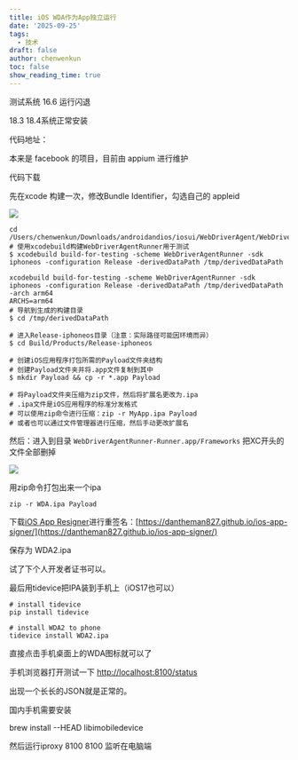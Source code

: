 ```yaml
---
title: iOS WDA作为App独立运行
date: '2025-09-25'
tags:
  - 技术
draft: false
author: chenwenkun
toc: false
show_reading_time: true
---
```

测试系统 16.6 运行闪退

18.3 18.4系统正常安装

代码地址：

本来是 facebook 的项目，目前由 appium 进行维护

代码下载

先在xcode 构建一次，修改Bundle Identifier，勾选自己的 appleid

![](https://prod-files-secure.s3.us-west-2.amazonaws.com/c205fb54-92b2-4987-8be3-972b67d27acc/cb756a73-27bc-4b0d-951a-858df3344b59/image.png?X-Amz-Algorithm=AWS4-HMAC-SHA256&X-Amz-Content-Sha256=UNSIGNED-PAYLOAD&X-Amz-Credential=ASIAZI2LB4666D42QRIE%2F20251101%2Fus-west-2%2Fs3%2Faws4_request&X-Amz-Date=20251101T121846Z&X-Amz-Expires=3600&X-Amz-Security-Token=IQoJb3JpZ2luX2VjEGAaCXVzLXdlc3QtMiJHMEUCIAUHnY67ud3gD6kc7%2FdUZ9HQDLU6OR5cgEKzDWOFBtQdAiEAsqAYe%2BfYCQMVw9CIhzfk1R0m%2FqvzsMIEs88nNpSAfnoq%2FwMIKBAAGgw2Mzc0MjMxODM4MDUiDOqFC0P%2BgY3PdsltqircA79Mo2Z%2BpYeK4Bj0%2BXjNsCxPzOAAUcoPHQNBm4QQpOom27lOEa%2BmcSyu996b2NWQmC1NfCt3788edStXEYu2oPTKIhJGB8LuItdyIbAxbmWEA4YCmS8wpDXDuOJQnTvPW%2F%2BdZ5O9%2FLEkBm0gvAHmjVw2eZ7wlh7S1hQNrWw2Yan6jtbtBZkCnDwyvmtlLYQVIbJgCjlTp2TENVBG8ZKT5N1NqhKadW192B1bGtJM9KSkaprgaONmxDuM2mUPTBiTHl63xe45ua%2F3friQzhFoqt3%2B31oGR67%2FmE1RZSxnLDHsTe%2FLjoxcak7w2j2%2FMIvGqdzfNBUkiOqlyiIsMet7PUAd%2BX%2BkX1TwSfwBOK0FJcEBNz9sbua1LwGhCg78MY0FpSAJEYoAk05XpSYwuiau8jPXhw6n546MykgjUMYNkfUOZI8kTAl5CCdZUBVW3zbSU6lJF3WyM029Q1TE1EelWPt2FSvh8PAAsUIbxSzfhwQeLN1nasHdsn7WFOrrr2s3a5kNs1eb6YUXTtNtIaQ33yIGqhrp7llQvjipPYiTa7qdNDvc0YObiRgpc7wj3Ddet06bTX7722Ingxfzff29Hf7jouGHTy12a85ADf8eAR1w7JUBWyHxdj484w7SMKLolsgGOqUBNhyi8C47VIlDpplVviy9oLdr2Th9JzOpbuMnSMp%2BAzFY6BEVq3KQHHgq9WJXV6lazKarE%2BL1VAZsqpXj8D5v6Y5BNGvn7iiZtjk8QMYe0c79jYr6UzphbBCyyQ%2BedpN7Oel%2Bz7oDaXJBHUDSW%2BEinlaHW4b9omjoKBA7Ubp8%2B7zASoCOjaokwTm%2FEt7gMQ%2BVZjtDIfg9d94w8M6qhRUQii5AXJON&X-Amz-Signature=765c7efce7d7f72ad8ce465e6bc8f46d8213e5f8e156908d2e49368bdc083a0a&X-Amz-SignedHeaders=host&x-amz-checksum-mode=ENABLED&x-id=GetObject)

```shell
cd /Users/chenwenkun/Downloads/androidandios/iosui/WebDriverAgent/WebDriverAgent
# 使用xcodebuild构建WebDriverAgentRunner用于测试
$ xcodebuild build-for-testing -scheme WebDriverAgentRunner -sdk iphoneos -configuration Release -derivedDataPath /tmp/derivedDataPath

xcodebuild build-for-testing -scheme WebDriverAgentRunner -sdk iphoneos -configuration Release -derivedDataPath /tmp/derivedDataPath -arch arm64
ARCHS=arm64
# 导航到生成的构建目录
$ cd /tmp/derivedDataPath

# 进入Release-iphoneos目录（注意：实际路径可能因环境而异）
$ cd Build/Products/Release-iphoneos

# 创建iOS应用程序打包所需的Payload文件夹结构
# 创建Payload文件夹并将.app文件复制到其中
$ mkdir Payload && cp -r *.app Payload

# 将Payload文件夹压缩为zip文件，然后将扩展名更改为.ipa
# .ipa文件是iOS应用程序的标准分发格式
# 可以使用zip命令进行压缩：zip -r MyApp.ipa Payload
# 或者也可以通过文件管理器进行压缩，然后手动更改扩展名
```

然后：进入到目录 `WebDriverAgentRunner-Runner.app/Frameworks` 把XC开头的文件全部删掉

![](https://prod-files-secure.s3.us-west-2.amazonaws.com/c205fb54-92b2-4987-8be3-972b67d27acc/358b8d2b-1bfe-4fb9-beb5-83e1de5f201e/image.png?X-Amz-Algorithm=AWS4-HMAC-SHA256&X-Amz-Content-Sha256=UNSIGNED-PAYLOAD&X-Amz-Credential=ASIAZI2LB4666D42QRIE%2F20251101%2Fus-west-2%2Fs3%2Faws4_request&X-Amz-Date=20251101T121846Z&X-Amz-Expires=3600&X-Amz-Security-Token=IQoJb3JpZ2luX2VjEGAaCXVzLXdlc3QtMiJHMEUCIAUHnY67ud3gD6kc7%2FdUZ9HQDLU6OR5cgEKzDWOFBtQdAiEAsqAYe%2BfYCQMVw9CIhzfk1R0m%2FqvzsMIEs88nNpSAfnoq%2FwMIKBAAGgw2Mzc0MjMxODM4MDUiDOqFC0P%2BgY3PdsltqircA79Mo2Z%2BpYeK4Bj0%2BXjNsCxPzOAAUcoPHQNBm4QQpOom27lOEa%2BmcSyu996b2NWQmC1NfCt3788edStXEYu2oPTKIhJGB8LuItdyIbAxbmWEA4YCmS8wpDXDuOJQnTvPW%2F%2BdZ5O9%2FLEkBm0gvAHmjVw2eZ7wlh7S1hQNrWw2Yan6jtbtBZkCnDwyvmtlLYQVIbJgCjlTp2TENVBG8ZKT5N1NqhKadW192B1bGtJM9KSkaprgaONmxDuM2mUPTBiTHl63xe45ua%2F3friQzhFoqt3%2B31oGR67%2FmE1RZSxnLDHsTe%2FLjoxcak7w2j2%2FMIvGqdzfNBUkiOqlyiIsMet7PUAd%2BX%2BkX1TwSfwBOK0FJcEBNz9sbua1LwGhCg78MY0FpSAJEYoAk05XpSYwuiau8jPXhw6n546MykgjUMYNkfUOZI8kTAl5CCdZUBVW3zbSU6lJF3WyM029Q1TE1EelWPt2FSvh8PAAsUIbxSzfhwQeLN1nasHdsn7WFOrrr2s3a5kNs1eb6YUXTtNtIaQ33yIGqhrp7llQvjipPYiTa7qdNDvc0YObiRgpc7wj3Ddet06bTX7722Ingxfzff29Hf7jouGHTy12a85ADf8eAR1w7JUBWyHxdj484w7SMKLolsgGOqUBNhyi8C47VIlDpplVviy9oLdr2Th9JzOpbuMnSMp%2BAzFY6BEVq3KQHHgq9WJXV6lazKarE%2BL1VAZsqpXj8D5v6Y5BNGvn7iiZtjk8QMYe0c79jYr6UzphbBCyyQ%2BedpN7Oel%2Bz7oDaXJBHUDSW%2BEinlaHW4b9omjoKBA7Ubp8%2B7zASoCOjaokwTm%2FEt7gMQ%2BVZjtDIfg9d94w8M6qhRUQii5AXJON&X-Amz-Signature=17256f57b88cfbddcea40f1a9dbfd2dd9e163a57f302bb8a404b872156efe4a1&X-Amz-SignedHeaders=host&x-amz-checksum-mode=ENABLED&x-id=GetObject)

用zip命令打包出来一个ipa

```shell
zip -r WDA.ipa Payload
```

下载[iOS App Resigner](https://zhida.zhihu.com/search?content_id=237756070&content_type=Article&match_order=1&q=iOS%20App%20Resigner&zd_token=eyJhbGciOiJIUzI1NiIsInR5cCI6IkpXVCJ9.eyJpc3MiOiJ6aGlkYV9zZXJ2ZXIiLCJleHAiOjE3NDQzNTQ0ODAsInEiOiJpT1MgQXBwIFJlc2lnbmVyIiwiemhpZGFfc291cmNlIjoiZW50aXR5IiwiY29udGVudF9pZCI6MjM3NzU2MDcwLCJjb250ZW50X3R5cGUiOiJBcnRpY2xlIiwibWF0Y2hfb3JkZXIiOjEsInpkX3Rva2VuIjpudWxsfQ.XGwOKX0ujlvhojSuRT3SlA0sDFnQK-FxDJr60CX6YqU&zhida_source=entity)进行重签名：[https://dantheman827.github.io/ios-app-signer/](https://dantheman827.github.io/ios-app-signer/)

保存为 WDA2.ipa

试了下个人开发者证书可以。

最后用tidevice把IPA装到手机上（iOS17也可以）

```shell
# install tidevice
pip install tidevice

# install WDA2 to phone
tidevice install WDA2.ipa
```

直接点击手机桌面上的WDA图标就可以了

手机浏览器打开测试一下 [http://localhost:8100/status](http://localhost:8100/status)

出现一个长长的JSON就是正常的。

国内手机需要安装

brew install --HEAD libimobiledevice

然后运行iproxy 8100 8100 监听在电脑端
